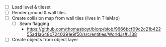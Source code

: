 - [ ] Load level & tileset
- [ ] Render ground & wall tiles
- [ ] Create collision map from wall tiles (lives in TileMap)
  - [ ] Seam flagging
    - https://github.com/thomasboyt/blorp/blob/9666bcf09c2c21b42255ad1a648c7240391e9f50/src/entities/World.js#L138
- [ ] Create objects from object layer
